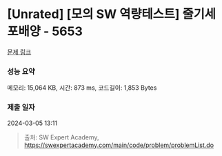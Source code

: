 # [Unrated] [모의 SW 역량테스트] 줄기세포배양 - 5653 

[문제 링크](https://swexpertacademy.com/main/code/problem/problemDetail.do?contestProbId=AWXRJ8EKe48DFAUo) 

### 성능 요약

메모리: 15,064 KB, 시간: 873 ms, 코드길이: 1,853 Bytes

### 제출 일자

2024-03-05 13:11



> 출처: SW Expert Academy, https://swexpertacademy.com/main/code/problem/problemList.do